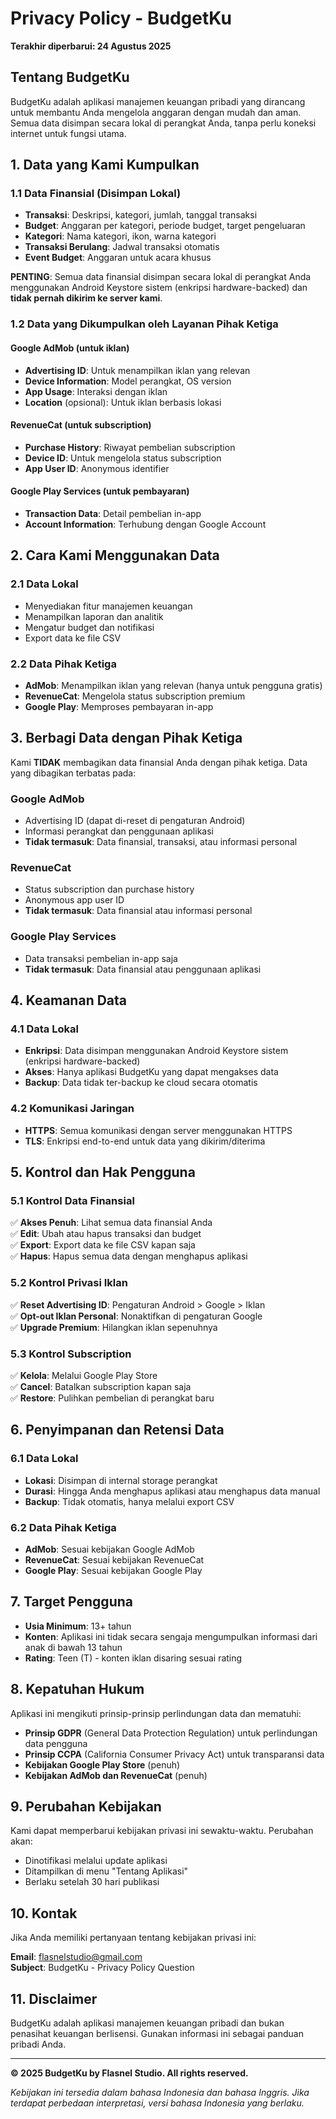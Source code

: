 # Privacy Policy - BudgetKu

**Terakhir diperbarui: 24 Agustus 2025**

## Tentang BudgetKu

BudgetKu adalah aplikasi manajemen keuangan pribadi yang dirancang untuk membantu Anda mengelola anggaran dengan mudah dan aman. Semua data disimpan secara lokal di perangkat Anda, tanpa perlu koneksi internet untuk fungsi utama.

## 1. Data yang Kami Kumpulkan

### 1.1 Data Finansial (Disimpan Lokal)
- **Transaksi**: Deskripsi, kategori, jumlah, tanggal transaksi
- **Budget**: Anggaran per kategori, periode budget, target pengeluaran
- **Kategori**: Nama kategori, ikon, warna kategori
- **Transaksi Berulang**: Jadwal transaksi otomatis
- **Event Budget**: Anggaran untuk acara khusus

**PENTING**: Semua data finansial disimpan secara lokal di perangkat Anda menggunakan Android Keystore sistem (enkripsi hardware-backed) dan **tidak pernah dikirim ke server kami**.

### 1.2 Data yang Dikumpulkan oleh Layanan Pihak Ketiga

#### Google AdMob (untuk iklan)
- **Advertising ID**: Untuk menampilkan iklan yang relevan
- **Device Information**: Model perangkat, OS version
- **App Usage**: Interaksi dengan iklan
- **Location** (opsional): Untuk iklan berbasis lokasi

#### RevenueCat (untuk subscription)
- **Purchase History**: Riwayat pembelian subscription
- **Device ID**: Untuk mengelola status subscription
- **App User ID**: Anonymous identifier

#### Google Play Services (untuk pembayaran)
- **Transaction Data**: Detail pembelian in-app
- **Account Information**: Terhubung dengan Google Account

## 2. Cara Kami Menggunakan Data

### 2.1 Data Lokal
- Menyediakan fitur manajemen keuangan
- Menampilkan laporan dan analitik
- Mengatur budget dan notifikasi
- Export data ke file CSV

### 2.2 Data Pihak Ketiga
- **AdMob**: Menampilkan iklan yang relevan (hanya untuk pengguna gratis)
- **RevenueCat**: Mengelola status subscription premium
- **Google Play**: Memproses pembayaran in-app

## 3. Berbagi Data dengan Pihak Ketiga

Kami **TIDAK** membagikan data finansial Anda dengan pihak ketiga. Data yang dibagikan terbatas pada:

### Google AdMob
- Advertising ID (dapat di-reset di pengaturan Android)
- Informasi perangkat dan penggunaan aplikasi
- **Tidak termasuk**: Data finansial, transaksi, atau informasi personal

### RevenueCat
- Status subscription dan purchase history
- Anonymous app user ID
- **Tidak termasuk**: Data finansial atau informasi personal

### Google Play Services  
- Data transaksi pembelian in-app saja
- **Tidak termasuk**: Data finansial atau penggunaan aplikasi

## 4. Keamanan Data

### 4.1 Data Lokal
- **Enkripsi**: Data disimpan menggunakan Android Keystore sistem (enkripsi hardware-backed)
- **Akses**: Hanya aplikasi BudgetKu yang dapat mengakses data
- **Backup**: Data tidak ter-backup ke cloud secara otomatis

### 4.2 Komunikasi Jaringan
- **HTTPS**: Semua komunikasi dengan server menggunakan HTTPS
- **TLS**: Enkripsi end-to-end untuk data yang dikirim/diterima

## 5. Kontrol dan Hak Pengguna

### 5.1 Kontrol Data Finansial
✅ **Akses Penuh**: Lihat semua data finansial Anda  
✅ **Edit**: Ubah atau hapus transaksi dan budget  
✅ **Export**: Export data ke file CSV kapan saja  
✅ **Hapus**: Hapus semua data dengan menghapus aplikasi  

### 5.2 Kontrol Privasi Iklan
✅ **Reset Advertising ID**: Pengaturan Android > Google > Iklan  
✅ **Opt-out Iklan Personal**: Nonaktifkan di pengaturan Google  
✅ **Upgrade Premium**: Hilangkan iklan sepenuhnya  

### 5.3 Kontrol Subscription
✅ **Kelola**: Melalui Google Play Store  
✅ **Cancel**: Batalkan subscription kapan saja  
✅ **Restore**: Pulihkan pembelian di perangkat baru  

## 6. Penyimpanan dan Retensi Data

### 6.1 Data Lokal
- **Lokasi**: Disimpan di internal storage perangkat
- **Durasi**: Hingga Anda menghapus aplikasi atau menghapus data manual
- **Backup**: Tidak otomatis, hanya melalui export CSV

### 6.2 Data Pihak Ketiga
- **AdMob**: Sesuai kebijakan Google AdMob
- **RevenueCat**: Sesuai kebijakan RevenueCat
- **Google Play**: Sesuai kebijakan Google Play

## 7. Target Pengguna

- **Usia Minimum**: 13+ tahun
- **Konten**: Aplikasi ini tidak secara sengaja mengumpulkan informasi dari anak di bawah 13 tahun
- **Rating**: Teen (T) - konten iklan disaring sesuai rating

## 8. Kepatuhan Hukum

Aplikasi ini mengikuti prinsip-prinsip perlindungan data dan mematuhi:
- **Prinsip GDPR** (General Data Protection Regulation) untuk perlindungan data pengguna
- **Prinsip CCPA** (California Consumer Privacy Act) untuk transparansi data  
- **Kebijakan Google Play Store** (penuh)
- **Kebijakan AdMob dan RevenueCat** (penuh)

## 9. Perubahan Kebijakan

Kami dapat memperbarui kebijakan privasi ini sewaktu-waktu. Perubahan akan:
- Dinotifikasi melalui update aplikasi
- Ditampilkan di menu "Tentang Aplikasi"
- Berlaku setelah 30 hari publikasi

## 10. Kontak

Jika Anda memiliki pertanyaan tentang kebijakan privasi ini:

**Email**: flasnelstudio@gmail.com  
**Subject**: BudgetKu - Privacy Policy Question

## 11. Disclaimer

BudgetKu adalah aplikasi manajemen keuangan pribadi dan bukan penasihat keuangan berlisensi. Gunakan informasi ini sebagai panduan pribadi Anda.

---

**© 2025 BudgetKu by Flasnel Studio. All rights reserved.**

*Kebijakan ini tersedia dalam bahasa Indonesia dan bahasa Inggris. Jika terdapat perbedaan interpretasi, versi bahasa Indonesia yang berlaku.*

